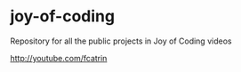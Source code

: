 # joy-of-coding
Repository for all the public projects in Joy of Coding videos

http://youtube.com/fcatrin
